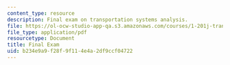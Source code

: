 ```yaml
---
content_type: resource
description: Final exam on transportation systems analysis.
file: https://ol-ocw-studio-app-qa.s3.amazonaws.com/courses/1-201j-transportation-systems-analysis-demand-and-economics-fall-2008/b234e9a9f28f9f114e4a2df9ccf04722_MIT1_201JF08_final07.pdf
file_type: application/pdf
resourcetype: Document
title: Final Exam
uid: b234e9a9-f28f-9f11-4e4a-2df9ccf04722
---
```

